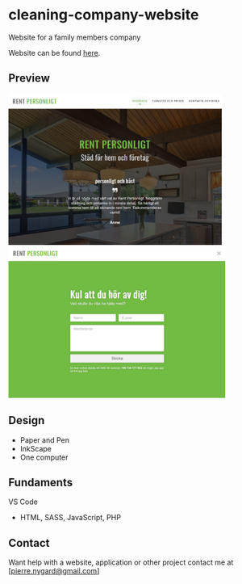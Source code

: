 # cleaning-company-website

Website for a family members company

Website can be found [here](https://www.rentpersonligt.com/).

## Preview

<img src="static_site_index.png" height="300"> <img src="static_site_contact.png" height="300">

## Design

* Paper and Pen
* InkScape
* One computer

## Fundaments

VS Code

- HTML, SASS, JavaScript, PHP

## Contact

Want help with a website, application or other project contact me at [pierre.nygard@gmail.com]

